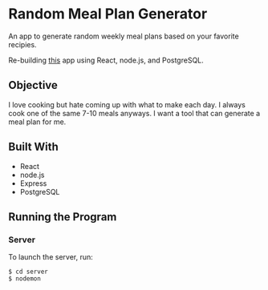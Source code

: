 # Random Meal Plan Generator

An app to generate random weekly meal plans based on your favorite recipies.

Re-building [this](https://github.com/meghaniankov/meal-planner) app using React, node.js, and PostgreSQL.

## Objective
I love cooking but hate coming up with what to make each day. I always cook one of the same 7-10 meals anyways. I want a tool that can generate a meal plan for me.

## Built With
- React
- node.js
- Express
- PostgreSQL

## Running the Program

### Server

To launch the server, run:

```
$ cd server
$ nodemon
```
